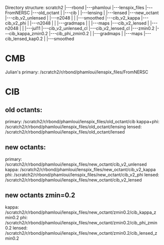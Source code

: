 Directory structure:
scratch2
|---rbond
    |---phamloui
	|---lenspix_files
	    |---FromNERSC
	    |---old_octant
	    |   |---cib
	    |   |---lensing
	    |   |---lensed
	    |---new_octant
		|---cib_v2_unlensed
		|   |---n2048
		|   |	|---smoothed
		|---cib_v2_kappa
		|---cib_v2_phi
		|   |---n2048
		|   |   |---gradmaps
		|   |   |---maps
		|---cib_v2_lensed
		|   |---n2048
		|   |	|---jul11
		|---cib_v2_unlensed_cl
		|---cib_v2_lensed_cl
		|---zmin0.2
		    |---cib_kappa_zmin0.2
		    |---cib_phi_zmin0.2
		    |	|---gradmaps
		    |	|---maps
		    |---cib_lensed_kap0.2
		    |   |---smoothed

# CMB
   Julian's primary: /scratch2/r/rbond/phamloui/lenspix_files/FromNERSC  

# CIB
## old octants:
   primary: /scratch2/r/rbond/phamloui/lenspix_files/old_octant/cib
   kappa+phi: /scratch2/r/rbond/phamloui/lenspix_files/old_octant/lensing
   lensed: /scratch2/r/rbond/phamloui/lenspix_files/old_octant/lensed

## new octants:
   primary: /scratch2/r/rbond/phamloui/lenspix_files/new_octant/cib_v2_unlensed
   kappa: /scratch2/r/rbond/phamloui/lenspix_files/new_octant/cib_v2_kappa
   phi: /scratch2/r/rbond/phamloui/lenspix_files/new_octant/cib_v2_phi
   lensed: /scratch2/r/rbond/phamloui/lenspix_files/new_octant/cib_v2_lensed

## new octants zmin=0.2
   kappa: /scratch2/r/rbond/phamloui/lenspix_files/new_octant/zmin0.2/cib_kappa_zmin0.2
   phi: /scratch2/r/rbond/phamloui/lenspix_files/new_octant/zmin0.2/cib_phi_zmin0.2
   lensed: /scratch2/r/rbond/phamloui/lenspix_files/new_octant/zmin0.2/cib_lensed_zmin0.2
   
